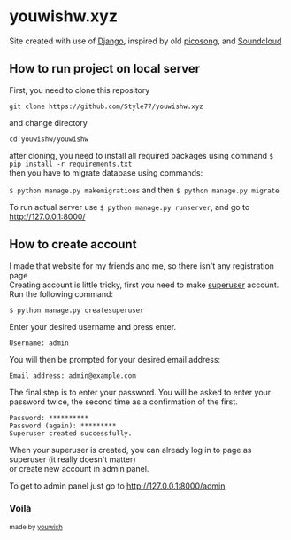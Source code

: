 # youwishw.xyz

Site created with use of [Django](https://www.djangoproject.com/), inspired by old [picosong](https://picosong.com/), and [Soundcloud](https://soundcloud.com/)

## How to run project on local server

First, you need to clone this repository

`git clone https://github.com/Style77/youwishw.xyz`

and change directory

`cd youwishw/youwishw`

after cloning, you need to install all required packages using command `$ pip install -r requirements.txt` \
then you have to migrate database using commands:

`$ python manage.py makemigrations` and then `$ python manage.py migrate`

To run actual server use `$ python manage.py runserver`, and go to http://127.0.0.1:8000/

## How to create account
I made that website for my friends and me, so there isn't any registration page \
Creating account is little tricky, first you need to make [superuser](https://docs.djangoproject.com/en/1.8/intro/tutorial02/) account. 
Run the following command:

`$ python manage.py createsuperuser`

Enter your desired username and press enter.

`Username: admin`

You will then be prompted for your desired email address:

`Email address: admin@example.com`

The final step is to enter your password. You will be asked to enter your password twice, the second time as a confirmation of the first.

```
Password: ********** 
Password (again): *********
Superuser created successfully.
```


When your superuser is created, you can already log in to page as superuser (it really doesn't matter)\
or create new account in admin panel.

To get to admin panel just go to http://127.0.0.1:8000/admin

### Voilà
<sub>made by [youwish](https://github.com/Style77) </sub>